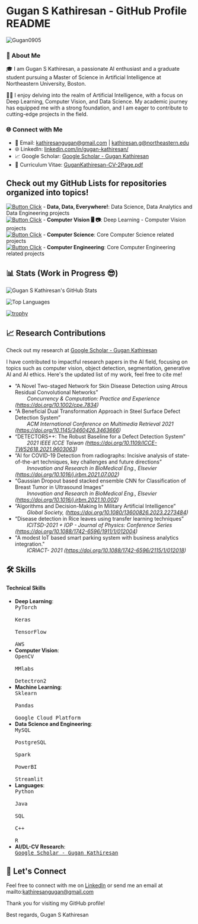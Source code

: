 # Gugan S Kathiresan - GitHub Profile README

![Gugan0905](https://socialify.git.ci/Gugan0905/Gugan0905/image?description=1&descriptionEditable=Hi%20there!%20%F0%9F%91%8B%0AWelcome%20to%20my%20GitHub!&font=Rokkitt&owner=1&pattern=Charlie%20Brown&theme=Dark)

### 🚀 About Me

🎓 I am Gugan S Kathiresan, a passionate AI enthusiast and a graduate student pursuing a Master of Science in Artificial Intelligence at Northeastern University, Boston.

👨‍💻 I enjoy delving into the realm of Artificial Intelligence, with a focus on Deep Learning, Computer Vision, and Data Science. My academic journey has equipped me with a strong foundation, and I am eager to contribute to cutting-edge projects in the field.

### 🌐 Connect with Me

- 📧 Email: kathiresangugan@gmail.com | kathiresan.g@northeastern.edu
- 🌐 LinkedIn: [linkedin.com/in/gugan-kathiresan/](https://www.linkedin.com/in/gugan-kathiresan/)
- 📈 Google Scholar: [Google Scholar - Gugan Kathiresan](https://scholar.google.com/citations?hl=en&user=Zq5cHWkAAAAJ)
- 📄 Curriculum Vitae: [GuganKathiresan-CV-2Page.pdf](GuganKathiresan-CV-2Page.pdf)

## Check out my GitHub Lists for repositories organized into topics!
[![Button Click]][Link1] - **Data, Data, Everywhere!**: Data Science, Data Analytics and Data Engineering projects <br>
[![Button Click]][Link2] - **Computer Vision 🖥️ 📷**: Deep Learning - Computer Vision projects <br>
[![Button Click]][Link3] - **Computer Science**: Core Computer Science related projects <br>
[![Button Click]][Link4] - **Computer Engineering**: Core Computer Engineering related projects <br>

## 📊 Stats (Work in Progress 😎)

![Gugan S Kathiresan's GitHub Stats](https://github-readme-stats.vercel.app/api?username=Gugan0905&layout=compact&show_icons=true&theme=radical&hide_border=true)

![Top Languages](https://github-readme-stats.vercel.app/api/top-langs/?username=Gugan0905&layout=compact&theme=dark&hide_border=true)

[![trophy](https://github-profile-trophy.vercel.app/?username=Gugan0905)](https://github.com/Gugan0905/github-profile-trophy)

## 📈 Research Contributions

Check out my research at [Google Scholar - Gugan Kathiresan](https://scholar.google.com/citations?hl=en&user=Zq5cHWkAAAAJ)

I have contributed to impactful research papers in the AI field, focusing on topics such as computer vision, object detection, segmentation, generative AI and AI ethics. Here's the updated list of my work, feel free to cite me!

- “A Novel Two-staged Network for Skin Disease Detection using Atrous Residual Convolutional Networks” <br>
&emsp;&emsp; _Concurrency & Computation: Practice and Experience (https://doi.org/10.1002/cpe.7834)_
- “A Beneficial Dual Transformation Approach in Steel Surface Defect Detection System” <br>
&emsp;&emsp; _ACM International Conference on Multimedia Retrieval 2021 (https://doi.org/10.1145/3460426.3463666)_
- “DETECTORS++: The Robust Baseline for a Defect Detection System” <br>
&emsp;&emsp; _2021 IEEE ICCE Taiwan (https://doi.org/10.1109/ICCE-TW52618.2021.9603063)_
- “AI for COVID-19 Detection from radiographs: Incisive analysis of state-of-the-art techniques, key challenges
and future directions” <br>
&emsp;&emsp; _Innovation and Research in BioMedical Eng., Elsevier (https://doi.org/10.1016/j.irbm.2021.07.002)_
- “Gaussian Dropout based stacked ensemble CNN for Classification of Breast Tumor in Ultrasound Images” <br>
&emsp;&emsp; _Innovation and Research in BioMedical Eng., Elsevier (https://doi.org/10.1016/j.irbm.2021.10.002)_
- “Algorithms and Decision-Making In Military Artificial Intelligence” <br>
&emsp;&emsp; _Global Society, (https://doi.org/10.1080/13600826.2023.2273484)_
- “Disease detection in Rice leaves using transfer learning techniques” <br>
&emsp;&emsp; _ICITSD-2021 + IOP - Journal of Physics: Conference Series (https://doi.org/10.1088/1742-6596/1911/1/012004)_
- "A modest IoT based smart parking system with business analytics integration." <br>
&emsp;&emsp; _ICRIACT- 2021 (https://doi.org/10.1088/1742-6596/2115/1/012018)_



## 🛠️ Skills

#### Technical Skills

- **Deep Learning**: <kbd> <br> PyTorch <br> </kbd> <kbd> <br> Keras <br> </kbd> <kbd> <br> TensorFlow <br> </kbd> <kbd> <br> AWS <br> </kbd>
- **Computer Vision**: <kbd> <br> OpenCV <br> </kbd> <kbd> <br> MMlabs <br> </kbd> <kbd> <br> Detectron2 <br> </kbd>
- **Machine Learning**: <kbd> <br> Sklearn <br> </kbd> <kbd> <br> Pandas <br> </kbd> <kbd> <br> Google Cloud Platform <br> </kbd>
- **Data Science and Engineering**: <kbd> <br> MySQL <br> </kbd> <kbd> <br> PostgreSQL <br> </kbd> <kbd> <br> Spark <br> </kbd> <kbd> <br> PowerBI <br> </kbd> <kbd> <br> Streamlit <br> </kbd>
- **Languages**: <kbd> <br> Python <br> </kbd> <kbd> <br> Java <br> </kbd> <kbd> <br> SQL <br> </kbd> <kbd> <br> C++ <br> </kbd> <kbd> <br>R <br> </kbd>
- **AI/DL-CV Research**: <kbd> <br> [Google Scholar - Gugan Kathiresan](https://scholar.google.com/citations?hl=en&user=Zq5cHWkAAAAJ) <br> </kbd>


## 📱 Let's Connect

Feel free to connect with me on [LinkedIn](https://www.linkedin.com/in/gugan-kathiresan/) or send me an email at mailto:kathiresangugan@gmail.com

Thank you for visiting my GitHub profile!

Best regards,
Gugan S Kathiresan

<!----------------------------------------------------------------------------->
[Link1]: https://github.com/stars/Gugan0905/lists/data-data-everywhere
[Link2]: https://github.com/stars/Gugan0905/lists/computer-vision
[Link3]: https://github.com/stars/Gugan0905/lists/computer-science-projects
[Link4]: https://github.com/stars/Gugan0905/lists/computer-engineering-projects
<!---------------------------------[ Buttons ]--------------------------------->
[Button Click]: https://img.shields.io/badge/Click_Me!-37a779?style=for-the-badge
